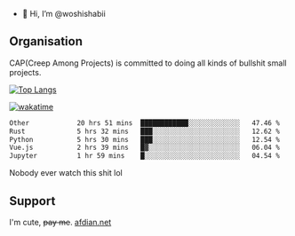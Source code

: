 - 👋 Hi, I’m @woshishabii

## Organisation

CAP(Creep Among Projects) is committed to doing all kinds of bullshit small projects.

[![Top Langs](https://github-readme-stats.vercel.app/api/top-langs/?username=woshishabii&layout=compact)](https://github.com/anuraghazra/github-readme-stats)

[![wakatime](https://wakatime.com/badge/user/34d02784-acc1-4a16-82d7-33fdb53c4ed6.svg)](https://wakatime.com/@34d02784-acc1-4a16-82d7-33fdb53c4ed6)


<!--START_SECTION:waka-->

```txt
Other            20 hrs 51 mins  ████████████░░░░░░░░░░░░░   47.46 %
Rust             5 hrs 32 mins   ███░░░░░░░░░░░░░░░░░░░░░░   12.62 %
Python           5 hrs 30 mins   ███░░░░░░░░░░░░░░░░░░░░░░   12.54 %
Vue.js           2 hrs 39 mins   █▓░░░░░░░░░░░░░░░░░░░░░░░   06.04 %
Jupyter          1 hr 59 mins    █░░░░░░░░░░░░░░░░░░░░░░░░   04.54 %
```

<!--END_SECTION:waka-->

Nobody ever watch this shit lol

## Support
I'm cute, ~~pay me~~.
[afdian.net](https://afdian.com/a/woshishabi)

<!---
woshishabii/woshishabii is a ✨ special ✨ repository because its `README.md` (this file) appears on your GitHub profile.
You can click the Preview link to take a look at your changes.
--->

